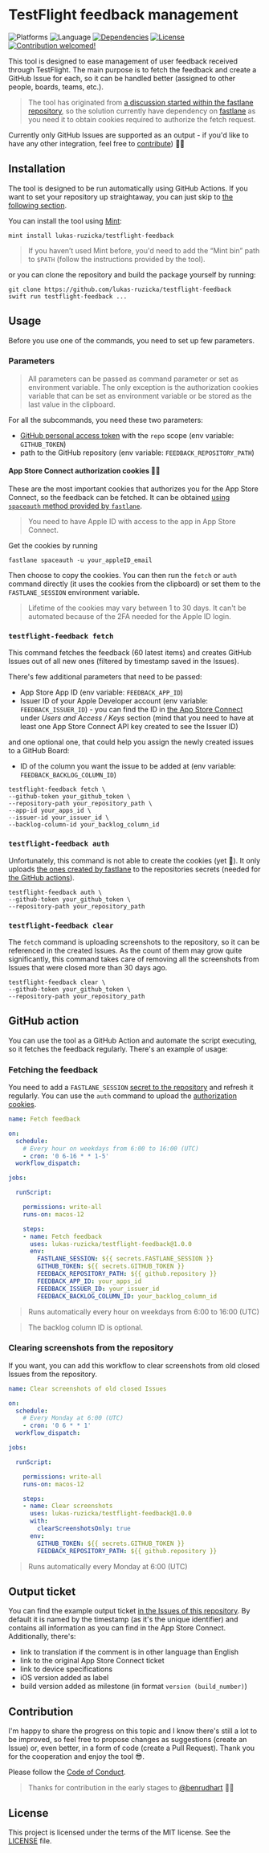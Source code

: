 # TestFlight feedback management

![Platforms](https://img.shields.io/badge/platform-osx-lightgrey.svg)
![Language](https://img.shields.io/badge/language-swift-orange.svg)
[![Dependencies](https://img.shields.io/badge/dependency-fastlane-informational.svg)](https://github.com/fastlane/fastlane)
[![License](https://img.shields.io/badge/license-MIT-green.svg)](https://github.com/lukas-ruzicka/testflight-feedback/blob/main/LICENSE)
[![Contribution welcomed!](https://img.shields.io/badge/contribution-welcomed-brightgreen.svg)](#contribution)

This tool is designed to ease management of user feedback received through TestFlight. The main purpose is to fetch the feedback and create a GitHub Issue for each, so it can be handled better (assigned to other people, boards, teams, etc.).

> The tool has originated from [a discussion started within the fastlane repository](https://github.com/fastlane/fastlane/discussions/17790), so the solution currently have dependency on [fastlane](https://github.com/fastlane/fastlane) as you need it to obtain cookies required to authorize the fetch request.

Currently only GitHub Issues are supported as an output - if you'd like to have any other integration, feel free to [contribute](#contribution)) 🙏🏻


## Installation

The tool is designed to be run automatically using GitHub Actions. If you want to set your repository up straightaway, you can just skip to [the following section](#github_action).

You can install the tool using [Mint](https://github.com/yonaskolb/mint):

```shell
mint install lukas-ruzicka/testflight-feedback
```

> If you haven’t used Mint before, you'd need to add the “Mint bin” path to `$PATH` (follow the instructions provided by the tool).

or you can clone the repository and build the package yourself by running:

```shell
git clone https://github.com/lukas-ruzicka/testflight-feedback
swift run testflight-feedback ...
```

## Usage

Before you use one of the commands, you need to set up few parameters.

### Parameters

> All parameters can be passed as command parameter or set as environment variable. The only exception is the authorization cookies variable that can be set as environment variable or be stored as the last value in the clipboard.

For all the subcommands, you need these two parameters:
- [GitHub personal access token](https://docs.github.com/en/authentication/keeping-your-account-and-data-secure/creating-a-personal-access-token) with the `repo` scope (env variable: `GITHUB_TOKEN`)
- path to the GitHub repository (env variable: `FEEDBACK_REPOSITORY_PATH`)

#### App Store Connect authorization cookies 🍪🍪

These are the most important cookies that authorizes you for the App Store Connect, so the feedback can be fetched. It can be obtained [using `spaceauth` method provided by `fastlane`](https://docs.fastlane.tools/getting-started/ios/authentication/).

> You need to have Apple ID with access to the app in App Store Connect.

<a name="auth_cookies">
Get the cookies by running
</a>

```shell
fastlane spaceauth -u your_appleID_email
``` 

Then choose to copy the cookies. You can then run the `fetch` or `auth` command directly (it uses the cookies from the clipboard) or set them to the `FASTLANE_SESSION` environment variable.

> Lifetime of the cookies may vary between 1 to 30 days. It can't be automated because of the 2FA needed for the Apple ID login.

### `testflight-feedback fetch`

This command fetches the feedback (60 latest items) and creates GitHub Issues out of all new ones (filtered by timestamp saved in the Issues).

There's few additional parameters that need to be passed:
- App Store App ID (env variable: `FEEDBACK_APP_ID`)
- Issuer ID of your Apple Developer account (env variable: `FEEDBACK_ISSUER_ID`) - you can find the ID in [the App Store Connect](https://appstoreconnect.apple.com/access/api) under _Users and Access / Keys_ section (mind that you need to have at least one App Store Connect API key created to see the Issuer ID) 

and one optional one, that could help you assign the newly created issues to a GitHub Board:
- ID of the column you want the issue to be added at (env variable: `FEEDBACK_BACKLOG_COLUMN_ID`)

```shell
testflight-feedback fetch \
--github-token your_github_token \
--repository-path your_repository_path \
--app-id your_apps_id \
--issuer-id your_issuer_id \
--backlog-column-id your_backlog_column_id
```

### `testflight-feedback auth`

Unfortunately, this command is not able to create the cookies (yet 👀). It only uploads [the ones created by fastlane](#auth_cookies) to the repositories secrets (needed for [the GitHub actions](#github_action)).

```shell
testflight-feedback auth \
--github-token your_github_token \
--repository-path your_repository_path
```

### `testflight-feedback clear`

The `fetch` command is uploading screenshots to the repository, so it can be referenced in the created Issues. As the count of them may grow quite significantly, this command takes care of removing all the screenshots from Issues that were closed more than 30 days ago. 

```shell
testflight-feedback clear \
--github-token your_github_token \
--repository-path your_repository_path
```

## GitHub action

<a name="github_action">
You can use the tool as a GitHub Action and automate the script executing, so it fetches the feedback regularly. There's an example of usage:
</a>

### Fetching the feedback

You need to add a `FASTLANE_SESSION` [secret to the repository](https://docs.github.com/en/actions/security-guides/encrypted-secrets) and refresh it regularly. You can use the `auth` command to upload the [authorization cookies](#auth_cookies).

```yaml
name: Fetch feedback

on:
  schedule:
    # Every hour on weekdays from 6:00 to 16:00 (UTC)
    - cron: '0 6-16 * * 1-5'
  workflow_dispatch:

jobs:

  runScript:

    permissions: write-all
    runs-on: macos-12

    steps:
    - name: Fetch feedback
      uses: lukas-ruzicka/testflight-feedback@1.0.0
      env:
        FASTLANE_SESSION: ${{ secrets.FASTLANE_SESSION }}
        GITHUB_TOKEN: ${{ secrets.GITHUB_TOKEN }}
        FEEDBACK_REPOSITORY_PATH: ${{ github.repository }}
        FEEDBACK_APP_ID: your_apps_id
        FEEDBACK_ISSUER_ID: your_issuer_id
        FEEDBACK_BACKLOG_COLUMN_ID: your_backlog_column_id
```

> Runs automatically every hour on weekdays from 6:00 to 16:00 (UTC)

> The backlog column ID is optional.

### Clearing screenshots from the repository

If you want, you can add this workflow to clear screenshots from old closed Issues from the repository.

```yaml
name: Clear screenshots of old closed Issues

on:
  schedule:
    # Every Monday at 6:00 (UTC)
    - cron: '0 6 * * 1'
  workflow_dispatch:

jobs:

  runScript:

    permissions: write-all
    runs-on: macos-12

    steps:
    - name: Clear screenshots
      uses: lukas-ruzicka/testflight-feedback@1.0.0
      with:
        clearScreenshotsOnly: true
      env:
        GITHUB_TOKEN: ${{ secrets.GITHUB_TOKEN }}
        FEEDBACK_REPOSITORY_PATH: ${{ github.repository }}
```

> Runs automatically every Monday at 6:00 (UTC)


## Output ticket

You can find the example output ticket [in the Issues of this repository](https://github.com/lukas-ruzicka/testflight-feedback/issues/1). By default it is named by the timestamp (as it's the unique identifier) and contains all information as you can find in the App Store Connect. Additionally, there's:
- link to translation if the comment is in other language than English
- link to the original App Store Connect ticket
- link to device specifications
- iOS version added as label
- build version added as milestone (in format `version (build_number)`)


## Contribution

<a name="contribution">
I'm happy to share the progress on this topic and I know there's still a lot to be improved, so feel free to propose changes as suggestions (create an Issue) or, even better, in a form of code (create a Pull Request). Thank you for the cooperation and enjoy the tool 😎.
</a>

Please follow the [Code of Conduct](https://github.com/lukas-ruzicka/testflight-feedback/blob/main/CODE_OF_CONDUCT.md).

> Thanks for contribution in the early stages to [@benrudhart](https://github.com/benrudhart) 🙏🏼


## License

This project is licensed under the terms of the MIT license. See the [LICENSE](https://github.com/lukas-ruzicka/testflight-feedback/blob/main/LICENSE) file.
